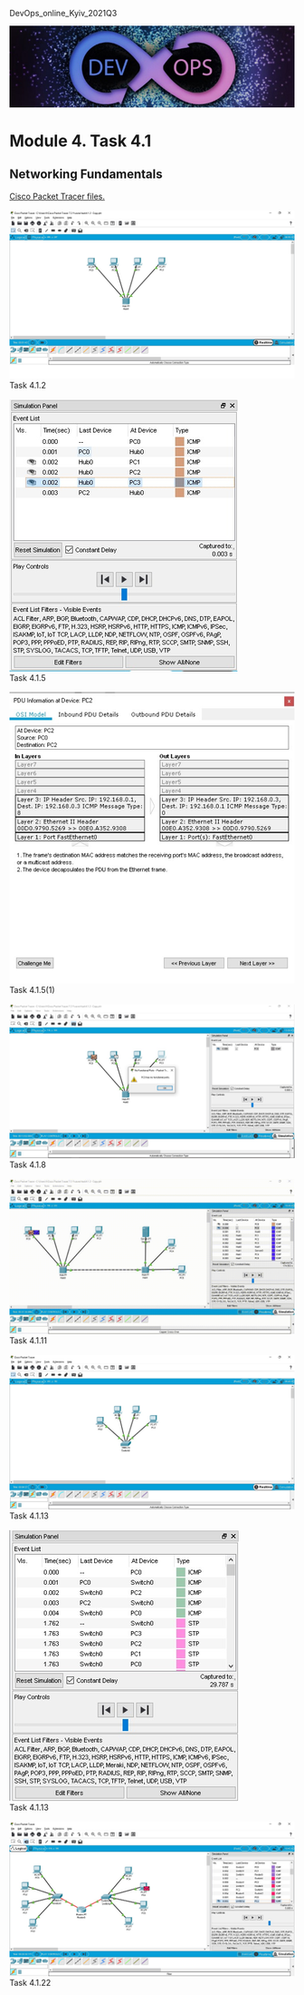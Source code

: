 <p>DevOps_online_Kyiv_2021Q3</p>

<img src="img/devops_head.jpg" alt="DevOps">

<h1>Module 4. Task 4.1</h1>
<h2>Networking Fundamentals</h2>

<p>
<a href="https://github.com/HnatiukDA/DevOps_online_Kyiv_2021Q3/tree/main/m4/task4.1/files" title="Files">Cisco Packet Tracer files.</a>
<br>
<br>
<img src="img/task4.1.2.jpg" alt="DevOps">
<br>
Task 4.1.2
<br>
<br>
<img src="img/task4.1.5.jpg" alt="DevOps">
<br>
Task 4.1.5
<br>
<br>
<img src="img/task4.1.5(1).jpg" alt="DevOps">
<br>
Task 4.1.5(1)
<br>
<br>
<img src="img/task4.1.8.jpg" alt="DevOps">
<br>
Task 4.1.8
<br>
<br>
<img src="img/task4.1.11.gif" alt="DevOps">
<br>
Task 4.1.11
<br>
<br>
<img src="img/task4.1.13.jpg" alt="DevOps">
<br>
Task 4.1.13
<br>
<br>
<img src="img/task4.1.13(7).jpg" alt="DevOps">
<br>
Task 4.1.13
<br>
<br>
<img src="img/task4.1.22.jpg" alt="DevOps">
<br>
Task 4.1.22
</p>
